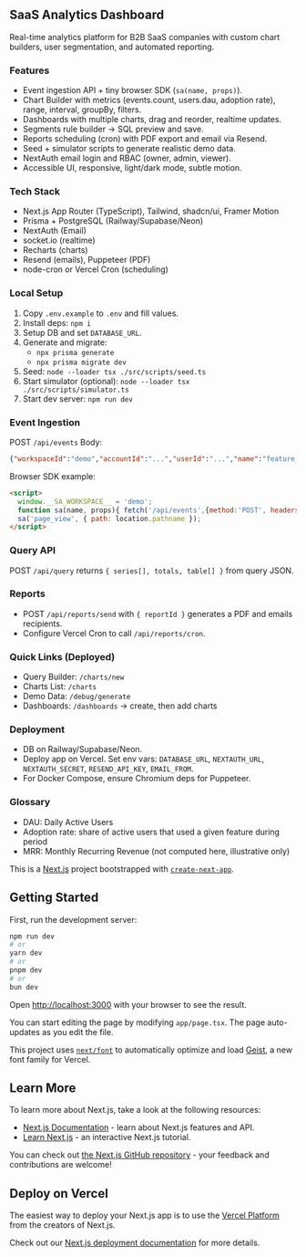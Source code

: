 ## SaaS Analytics Dashboard

Real-time analytics platform for B2B SaaS companies with custom chart builders, user segmentation, and automated reporting.

### Features
- Event ingestion API + tiny browser SDK (`sa(name, props)`).
- Chart Builder with metrics (events.count, users.dau, adoption rate), range, interval, groupBy, filters.
- Dashboards with multiple charts, drag and reorder, realtime updates.
- Segments rule builder → SQL preview and save.
- Reports scheduling (cron) with PDF export and email via Resend.
- Seed + simulator scripts to generate realistic demo data.
- NextAuth email login and RBAC (owner, admin, viewer).
- Accessible UI, responsive, light/dark mode, subtle motion.

### Tech Stack
- Next.js App Router (TypeScript), Tailwind, shadcn/ui, Framer Motion
- Prisma + PostgreSQL (Railway/Supabase/Neon)
- NextAuth (Email)
- socket.io (realtime)
- Recharts (charts)
- Resend (emails), Puppeteer (PDF)
- node-cron or Vercel Cron (scheduling)

### Local Setup
1. Copy `.env.example` to `.env` and fill values.
2. Install deps: `npm i`
3. Setup DB and set `DATABASE_URL`.
4. Generate and migrate:
   - `npx prisma generate`
   - `npx prisma migrate dev`
5. Seed: `node --loader tsx ./src/scripts/seed.ts`
6. Start simulator (optional): `node --loader tsx ./src/scripts/simulator.ts`
7. Start dev server: `npm run dev`

### Event Ingestion
POST `/api/events`
Body:
```json
{"workspaceId":"demo","accountId":"...","userId":"...","name":"feature_x_used","ts":"2025-01-01T00:00:00Z","props":{"k":"v"}}
```

Browser SDK example:
```html
<script>
  window.__SA_WORKSPACE__ = 'demo';
  function sa(name, props){ fetch('/api/events',{method:'POST', headers:{'content-type':'application/json'}, body: JSON.stringify({workspaceId: window.__SA_WORKSPACE__, name, ts: new Date().toISOString(), props})}); }
  sa('page_view', { path: location.pathname });
</script>
```

### Query API
POST `/api/query` returns `{ series[], totals, table[] }` from query JSON.

### Reports
- POST `/api/reports/send` with `{ reportId }` generates a PDF and emails recipients.
- Configure Vercel Cron to call `/api/reports/cron`.

### Quick Links (Deployed)
- Query Builder: `/charts/new`
- Charts List: `/charts`
- Demo Data: `/debug/generate`
- Dashboards: `/dashboards` → create, then add charts

### Deployment
- DB on Railway/Supabase/Neon.
- Deploy app on Vercel. Set env vars: `DATABASE_URL`, `NEXTAUTH_URL`, `NEXTAUTH_SECRET`, `RESEND_API_KEY`, `EMAIL_FROM`.
- For Docker Compose, ensure Chromium deps for Puppeteer.

### Glossary
- DAU: Daily Active Users
- Adoption rate: share of active users that used a given feature during period
- MRR: Monthly Recurring Revenue (not computed here, illustrative only)

This is a [Next.js](https://nextjs.org) project bootstrapped with [`create-next-app`](https://nextjs.org/docs/app/api-reference/cli/create-next-app).

## Getting Started

First, run the development server:

```bash
npm run dev
# or
yarn dev
# or
pnpm dev
# or
bun dev
```

Open [http://localhost:3000](http://localhost:3000) with your browser to see the result.

You can start editing the page by modifying `app/page.tsx`. The page auto-updates as you edit the file.

This project uses [`next/font`](https://nextjs.org/docs/app/building-your-application/optimizing/fonts) to automatically optimize and load [Geist](https://vercel.com/font), a new font family for Vercel.

## Learn More

To learn more about Next.js, take a look at the following resources:

- [Next.js Documentation](https://nextjs.org/docs) - learn about Next.js features and API.
- [Learn Next.js](https://nextjs.org/learn) - an interactive Next.js tutorial.

You can check out [the Next.js GitHub repository](https://github.com/vercel/next.js) - your feedback and contributions are welcome!

## Deploy on Vercel

The easiest way to deploy your Next.js app is to use the [Vercel Platform](https://vercel.com/new?utm_medium=default-template&filter=next.js&utm_source=create-next-app&utm_campaign=create-next-app-readme) from the creators of Next.js.

Check out our [Next.js deployment documentation](https://nextjs.org/docs/app/building-your-application/deploying) for more details.
